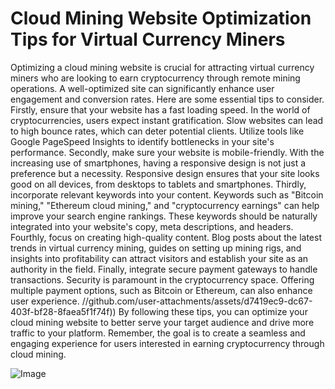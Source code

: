 # Cloud Mining Website Optimization Tips for Virtual Currency Miners
Optimizing a cloud mining website is crucial for attracting virtual currency miners who are looking to earn cryptocurrency through remote mining operations. A well-optimized site can significantly enhance user engagement and conversion rates. Here are some essential tips to consider.
Firstly, ensure that your website has a fast loading speed. In the world of cryptocurrencies, users expect instant gratification. Slow websites can lead to high bounce rates, which can deter potential clients. Utilize tools like Google PageSpeed Insights to identify bottlenecks in your site's performance.
Secondly, make sure your website is mobile-friendly. With the increasing use of smartphones, having a responsive design is not just a preference but a necessity. Responsive design ensures that your site looks good on all devices, from desktops to tablets and smartphones.
Thirdly, incorporate relevant keywords into your content. Keywords such as "Bitcoin mining," "Ethereum cloud mining," and "cryptocurrency earnings" can help improve your search engine rankings. These keywords should be naturally integrated into your website's copy, meta descriptions, and headers.
Fourthly, focus on creating high-quality content. Blog posts about the latest trends in virtual currency mining, guides on setting up mining rigs, and insights into profitability can attract visitors and establish your site as an authority in the field.
Finally, integrate secure payment gateways to handle transactions. Security is paramount in the cryptocurrency space. Offering multiple payment options, such as Bitcoin or Ethereum, can also enhance user experience.
 //github.com/user-attachments/assets/d7419ec9-dc67-403f-bf28-8faea5f1f74f))
By following these tips, you can optimize your cloud mining website to better serve your target audience and drive more traffic to your platform. Remember, the goal is to create a seamless and engaging experience for users interested in earning cryptocurrency through cloud mining.

![Image](https://github.com/user-attachments/assets/4a25d116-2220-4385-b08e-f287af8fcbc4)
